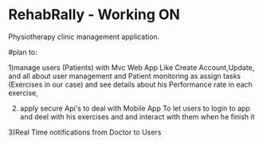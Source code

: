 # RehabRally - Working ON
Physiotherapy clinic management application.

#plan to:

1)manage users (Patients) with Mvc Web App Like Create Account,Update,
		and all about user management and Patient monitoring as assign tasks (Exercises in our case) 
				and see details about his Performance rate in each exercise,

2) apply secure Api's to deal with Mobile App 
  To let users to login to app and deel with his exercises and and interact with them when he finish it 

3)Real Time notifications from Doctor to Users



